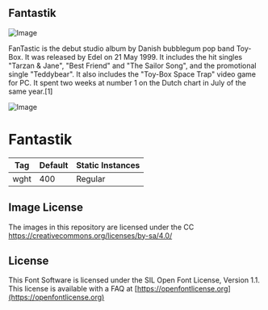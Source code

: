 ## Fantastik

![Image](documents/imgage1.png)

FanTastic is the debut studio album by Danish bubblegum pop band Toy-Box. It was released by Edel on 21 May 1999. It includes the hit singles "Tarzan & Jane", "Best Friend" and "The Sailor Song", and the promotional single "Teddybear". It also includes the "Toy-Box Space Trap" video game for PC. It spent two weeks at number 1 on the Dutch chart in July of the same year.[1]

![Image](documents/imgage2.png)

# Fantastik 

  Tag | Default | Static Instances
--- | --- | ---
  wght | 400 | Regular

## Image License
The images in this repository are licensed under the CC https://creativecommons.org/licenses/by-sa/4.0/

## License
This Font Software is licensed under the SIL Open Font License, Version 1.1.
This license is available with a FAQ at [https://openfontlicense.org](https://openfontlicense.org)

